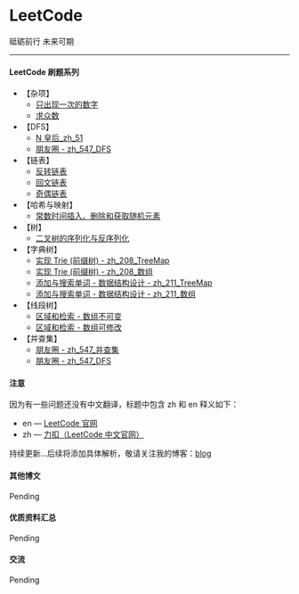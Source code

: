 # LeetCode
砥砺前行 未来可期

---

#### LeetCode 刷题系列


- 【杂项】
    - [只出现一次的数字](./src/leetcode/backtrack/zh_51_n_queens/Solution.java)
    - [求众数](./src/leetcode/backtrack/zh_51_n_queens/Solution.java)
- 【DFS】
    - [N 皇后_zh_51](./src/leetcode/backtrack/zh_51_n_queens/Solution.java)
    - [朋友圈 - zh_547_DFS](./src/leetcode/union_find/leet_zh_547/SolutionDFS.java)
- 【链表】
    - [反转链表](./src/leetcode/list/leet_zh_1149/Solution.java)
    - [回文链表](./src/leetcode/list/zh_1150/Solution.java)
    - [奇偶链表](./src/leetcode/list/leet_zh_1152/Solution.java)
- 【哈希与映射】
    - [常数时间插入、删除和获取随机元素](./src/leetcode/hash_mapping/leet_zh_1164/RandomizedSet.java)
- 【树】
    - [二叉树的序列化与反序列化](./src/leetcode/tree/leet_zh_1167/Codec.java)
- 【字典树】
    - [实现 Trie (前缀树) - zh_208_TreeMap](./src/leetcode/trie/leet_zh_208/Trie.java)
    - [实现 Trie (前缀树) - zh_208_数组](./src/leetcode/trie/leet_zh_208/Trie2.java)
    - [添加与搜索单词 - 数据结构设计 - zh_211_TreeMap](./src/leetcode/trie/leet_zh_211/WordDictionary.java)
    - [添加与搜索单词 - 数据结构设计 - zh_211_数组](./src/leetcode/trie/leet_zh_211/WordDictionary2.java)
- 【线段树】
    - [区域和检索 - 数组不可变](./src/leetcode/segment/leet_zh_303/NumArray.java)
    - [区域和检索 - 数组可修改](./src/leetcode/segment/leet_zh_307/NumArray.java)
- 【并查集】
    - [朋友圈 - zh_547_并查集](./src/leetcode/union_find/leet_zh_547/SolutionUF.java)
    - [朋友圈 - zh_547_DFS](./src/leetcode/union_find/leet_zh_547/SolutionDFS.java)


#### 注意

因为有一些问题还没有中文翻译，标题中包含 zh 和 en 释义如下：

* en — [LeetCode 官网](https://leetcode.com/)
* zh — [力扣（LeetCode 中文官网）](https://leetcode-cn.com/)


持续更新...后续将添加具体解析，敬请关注我的博客：[blog](https://github.com/hackfengJam/blog)


#### 其他博文

Pending
  

#### 优质资料汇总

Pending



#### 交流

Pending
